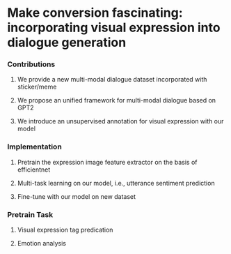 # Make conversion fascinating: incorporating visual expression into dialogue generation


### Contributions

1. We provide a new multi-modal dialogue dataset incorporated with sticker/meme 

2. We propose an unified framework for multi-modal dialogue based on GPT2 

3. We introduce an unsupervised annotation for visual expression with our model 
 

### Implementation 

1. Pretrain the expression image feature extractor on the basis of efficientnet 

2. Multi-task learning on our model, i.e., utterance sentiment prediction 

3. Fine-tune with our model on new dataset 

### Pretrain Task 

1. Visual expression tag predication 

2. Emotion analysis 

